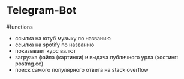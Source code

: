 # Telegram-Bot



#functions 

- ссылка на ютуб музыку по названию 
- ссылка на spotify по названию
- показывает курс валют
- загрузка файла (картинки) и выдача публичного урла (хостинг: postmg.cc)
- поиск самого популярного ответа на stack overflow